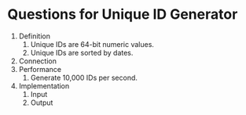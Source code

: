 # Questions for Unique ID Generator

1. Definition
   1. Unique IDs are 64-bit numeric values.
   2. Unique IDs are sorted by dates.
2. Connection
3. Performance
   1. Generate 10,000 IDs per second.
4. Implementation
   1. Input
   2. Output
